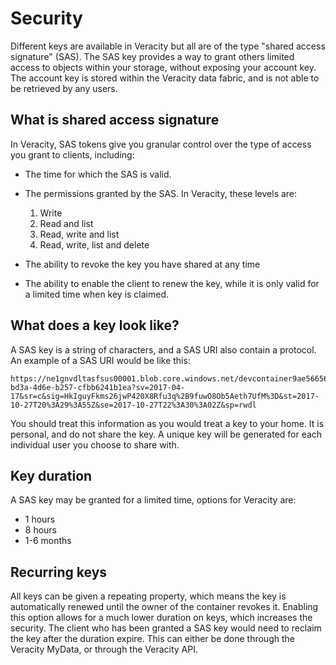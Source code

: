 # Security

Different keys are available in Veracity but all are of the type "shared access signature" (SAS). The SAS key provides a way to grant others limited access to objects within your storage, without exposing your account key. The account key is stored within the Veracity data fabric, and is not able to be retrieved by any users.

## What is shared access signature

In Veracity, SAS tokens give you granular control over the type of access you grant to clients, including:
* The time for which the SAS is valid.
* The permissions granted by the SAS. In Veracity, these levels are:  
    1. Write
    2. Read and list
    3. Read, write and list
    4. Read, write, list and delete

* The ability to revoke the key you have shared at any time
* The ability to enable the client to renew the key, while it is only valid for a limited time when key is claimed.

## What does a key look like?

A SAS key is a string of characters, and a SAS URI also contain a protocol. An example of a SAS URI would be like this:

    https://ne1gnvdltasfsus00001.blob.core.windows.net/devcontainer9ae56656-bd3a-4d6e-b257-cfbb6241b1ea?sv=2017-04-17&sr=c&sig=HkIguyFkms26jwP420X8Rfu3q%2B9fuwO8Ob5Aeth7UfM%3D&st=2017-10-27T20%3A29%3A55Z&se=2017-10-27T22%3A30%3A02Z&sp=rwdl

You should treat this information as you would treat a key to your home. It is personal, and do not share the key. A unique key will be generated for each individual user you choose to share with.

## Key duration

A SAS key may be granted for a limited time, options for Veracity are:
* 1 hours
* 8 hours
* 1-6 months

## Recurring keys

All keys can be given a repeating property, which means the key is automatically renewed until the owner of the container revokes it. Enabling this option allows for a much lower duration on keys, which increases the security. The client who has been granted a SAS key would need to reclaim the key after the duration expire. This can either be done through the Veracity MyData, or through the Veracity API.


